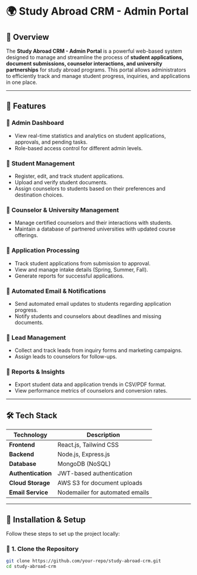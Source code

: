 # 🌍 Study Abroad CRM - Admin Portal

## 📌 Overview  
The **Study Abroad CRM - Admin Portal** is a powerful web-based system designed to manage and streamline the process of **student applications, document submissions, counselor interactions, and university partnerships** for study abroad programs. This portal allows administrators to efficiently track and manage student progress, inquiries, and applications in one place.

---

## 🚀 Features  
### 🔹 **Admin Dashboard**
- View real-time statistics and analytics on student applications, approvals, and pending tasks.  
- Role-based access control for different admin levels.  

### 🔹 **Student Management**
- Register, edit, and track student applications.  
- Upload and verify student documents.  
- Assign counselors to students based on their preferences and destination choices.  

### 🔹 **Counselor & University Management**
- Manage certified counselors and their interactions with students.  
- Maintain a database of partnered universities with updated course offerings.  

### 🔹 **Application Processing**
- Track student applications from submission to approval.  
- View and manage intake details (Spring, Summer, Fall).  
- Generate reports for successful applications.  

### 🔹 **Automated Email & Notifications**
- Send automated email updates to students regarding application progress.  
- Notify students and counselors about deadlines and missing documents.  

### 🔹 **Lead Management**
- Collect and track leads from inquiry forms and marketing campaigns.  
- Assign leads to counselors for follow-ups.  

### 🔹 **Reports & Insights**
- Export student data and application trends in CSV/PDF format.  
- View performance metrics of counselors and conversion rates.  

---

## 🛠️ Tech Stack  
| Technology       | Description |
|-----------------|------------|
| **Frontend**    | React.js, Tailwind CSS |
| **Backend**     | Node.js, Express.js |
| **Database**    | MongoDB (NoSQL) |
| **Authentication** | JWT-based authentication |
| **Cloud Storage** | AWS S3 for document uploads |
| **Email Service** | Nodemailer for automated emails |

---

## 🎯 Installation & Setup  
Follow these steps to set up the project locally:

### 🔧 **1. Clone the Repository**
```sh
git clone https://github.com/your-repo/study-abroad-crm.git
cd study-abroad-crm
